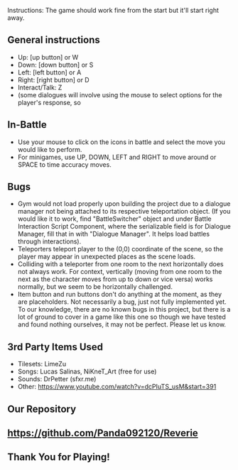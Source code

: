 Instructions: The game should work fine from the start but it'll start right away. 

General instructions
-------------------------------
  - Up: [up button] or W
  - Down: [down button] or S
  - Left: [left button] or A
  - Right: [right button] or D
  - Interact/Talk: Z
  - (some dialogues will involve using the mouse to select options for the player's response, so 

In-Battle
------------------------------- 
  - Use your mouse to click on the icons in battle and select the move you would like to perform.
  - For minigames, use UP, DOWN, LEFT and RIGHT to move around or SPACE to time accuracy moves.

Bugs
--------------------------------
- Gym would not load properly upon building the project due to a dialogue manager not being attached to its respective teleportation object. (If you would like it to work, find "BattleSwitcher" object and under Battle Interaction Script Component, where the serializable field is for Dialogue Manager, fill that in with "Dialogue Manager". It helps load battles through interactions).
- Teleporters teleport player to the (0,0) coordinate of the scene, so the player may appear in unexpected places as the scene loads.
- Colliding with a teleporter from one room to the next horizontally does not always work. For context, vertically (moving from one room to the next as the character moves from up to down or vice versa) works normally, but we seem to be horizontally challenged.
- Item button and run buttons don't do anything at the moment, as they are placeholders. Not necessarily a bug, just not fully implemented yet.
To our knowledge, there are no known bugs in this project, but there is a lot of ground to cover in a game like this one so though we have tested and found nothing ourselves, it may not be perfect. Please let us know.

3rd Party Items Used 
--------------------------------
  - Tilesets: LimeZu
  - Songs: Lucas Salinas, NiKneT_Art (free for use)
  - Sounds: DrPetter (sfxr.me)
  - Other: https://www.youtube.com/watch?v=dcPIuTS_usM&start=391


Our Repository
--------------------------------
https://github.com/Panda092120/Reverie
--------------------------------
Thank You for Playing!
--------------------------------
